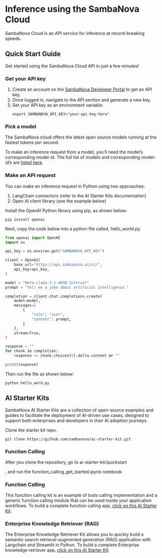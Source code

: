 # Inference using the SambaNova Cloud

SambaNova Cloud is an API service for inference at record-breaking speeds. 

## Quick Start Guide

Get started using the SambaNova Cloud API in just a few minutes!

### Get your API key

1. Create an account on the [SambaNova Developer Portal](https://cloud.sambanova.ai/) to get an API key.
2. Once logged in, navigate to the API section and generate a new key. 
3. Set your API key as an environment variable:
   ```shell
   export SAMBANOVA_API_KEY="your-api-key-here"
   ```

### Pick a model

The SambaNova cloud offers the latest open source models running at the fastest tokens per second.

To make an inference request from a model, you’ll need the model’s corresponding model-id. The full list of models and corresponding model-id’s are [listed here](https://community.sambanova.ai/t/supported-models/193).

### Make an API request

You can make an inference request in Python using two approaches:
1. LangChain connectors (refer to the AI Starter Kits documentation)
2. Open AI client library (see the example below)

Install the OpenAI Python library using pip, as shown below:
```shell  
pip install openai
```

Next, copy the code below into a python file called, hello_world.py.

```python
from openai import OpenAI
import os

api_key = os.environ.get("SAMBANOVA_API_KEY")

client = OpenAI(
    base_url="https://api.sambanova.ai/v1/",
    api_key=api_key,  
)

model = "Meta-Llama-3.1-405B-Instruct"
prompt = "Tell me a joke about artificial intelligence."

completion = client.chat.completions.create(
    model=model,
    messages=[
        {
            "role": "user", 
            "content": prompt,
        }
    ],
    stream=True,
)

response = ""
for chunk in completion:
    response += chunk.choices[0].delta.content or ""

print(response)
```

Then run the file as shown below:
```shell  
python hello_word.py
```

## AI Starter Kits

SambaNova AI Starter Kits are a collection of open-source examples and guides to facilitate the deployment of AI-driven use cases, designed to support both enterprises and developers in their AI adoption journeys.

Clone the starter kit repo.
```
git clone https://github.com/sambanova/ai-starter-kit.git
```

### Function Calling 

After you clone the repository, go to ai-starter-kit/quickstart

, and run the function_calling_get_started.ipynb notebook.

### Function Calling

This function calling kit is an example of tools calling implementation and a generic function calling module that can be used inside your application workflows. To build a complete function calling app, [click on this AI Starter Kit](https://github.com/sambanova/ai-starter-kit/tree/main/function_calling). 

### Enterprise Knowledge Retriever (RAG)

The Enterprise Knowledge Retriever Kit allows you to quickly build a semantic search retrieval-augmented generation (RAG) application with Langchain and Streamlit in Python. To build a complete Enterprise knowledge retriever app, [click on this AI Starter Kit](https://github.com/sambanova/ai-starter-kit/blob/main/enterprise_knowledge_retriever/README.md). 






